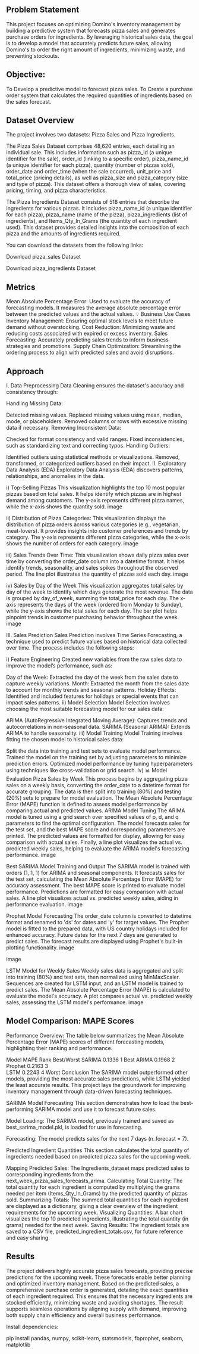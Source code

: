 ## Problem Statement
This project focuses on optimizing Domino's inventory management by building a predictive system that forecasts pizza sales and generates purchase orders for ingredients. By leveraging historical sales data, the goal is to develop a model that accurately predicts future sales, allowing Domino's to order the right amount of ingredients, minimizing waste, and preventing stockouts.

## Objective:
To Develop a predictive model to forecast pizza sales.
To Create a purchase order system that calculates the required quantities of ingredients based on the sales forecast.
## Dataset Overview
The project involves two datasets: Pizza Sales and Pizza Ingredients.

The Pizza Sales Dataset comprises 48,620 entries, each detailing an individual sale. This includes information such as pizza_id (a unique identifier for the sale), order_id (linking to a specific order), pizza_name_id (a unique identifier for each pizza), quantity (number of pizzas sold), order_date and order_time (when the sale occurred), unit_price and total_price (pricing details), as well as pizza_size and pizza_category (size and type of pizza). This dataset offers a thorough view of sales, covering pricing, timing, and pizza characteristics.

The Pizza Ingredients Dataset consists of 518 entries that describe the ingredients for various pizzas. It includes pizza_name_id (a unique identifier for each pizza), pizza_name (name of the pizza), pizza_ingredients (list of ingredients), and Items_Qty_In_Grams (the quantity of each ingredient used). This dataset provides detailed insights into the composition of each pizza and the amounts of ingredients required.

You can download the datasets from the following links:

Download pizza_sales Dataset

Download pizza_ingredients Dataset

## Metrics
Mean Absolute Percentage Error: Used to evaluate the accuracy of forecasting models. It measures the average absolute percentage error between the predicted values and the actual values.
💡 Business Use Cases
Inventory Management: Ensuring optimal stock levels to meet future demand without overstocking.
Cost Reduction: Minimizing waste and reducing costs associated with expired or excess inventory.
Sales Forecasting: Accurately predicting sales trends to inform business strategies and promotions.
Supply Chain Optimization: Streamlining the ordering process to align with predicted sales and avoid disruptions.
## Approach
I. Data Preprocessing
Data Cleaning ensures the dataset's accuracy and consistency through:

Handling Missing Data:

Detected missing values.
Replaced missing values using mean, median, mode, or placeholders.
Removed columns or rows with excessive missing data if necessary.
Removing Inconsistent Data:

Checked for format consistency and valid ranges.
Fixed inconsistencies, such as standardizing text and correcting typos.
Handling Outliers:

Identified outliers using statistical methods or visualizations.
Removed, transformed, or categorized outliers based on their impact.
II. Exploratory Data Analysis (EDA)
Exploratory Data Analysis (EDA) discovers patterns, relationships, and anomalies in the data.

i) Top-Selling Pizzas
This visualization highlights the top 10 most popular pizzas based on total sales.
It helps identify which pizzas are in highest demand among customers.
The y-axis represents different pizza names, while the x-axis shows the quantity sold.
image

ii) Distribution of Pizza Categories:
This visualization displays the distribution of pizza orders across various categories (e.g., vegetarian, meat-lovers).
It provides insights into customer preferences and trends by category.
The y-axis represents different pizza categories, while the x-axis shows the number of orders for each category.
image

iii) Sales Trends Over Time:
This visualization shows daily pizza sales over time by converting the order_date column into a datetime format.
It helps identify trends, seasonality, and sales spikes throughout the observed period.
The line plot illustrates the quantity of pizzas sold each day.
image

iv) Sales by Day of the Week
This visualization aggregates total sales by day of the week to identify which days generate the most revenue.
The data is grouped by day_of_week, summing the total_price for each day.
The x-axis represents the days of the week (ordered from Monday to Sunday), while the y-axis shows the total sales for each day.
The bar plot helps pinpoint trends in customer purchasing behavior throughout the week.
image

III. Sales Prediction
Sales Prediction involves Time Series Forecasting, a technique used to predict future values based on historical data collected over time. The process includes the following steps:

i) Feature Engineering
Created new variables from the raw sales data to improve the model’s performance, such as:

Day of the Week: Extracted the day of the week from the sales date to capture weekly variations.
Month: Extracted the month from the sales date to account for monthly trends and seasonal patterns.
Holiday Effects: Identified and included features for holidays or special events that can impact sales patterns.
ii) Model Selection
Model Selection involves choosing the most suitable forecasting model for our sales data:

ARIMA (AutoRegressive Integrated Moving Average): Captures trends and autocorrelations in non-seasonal data.
SARIMA (Seasonal ARIMA): Extends ARIMA to handle seasonality.
iii) Model Training
Model Training involves fitting the chosen model to historical sales data:

Split the data into training and test sets to evaluate model performance.
Trained the model on the training set by adjusting parameters to minimize prediction errors.
Optimized model performance by tuning hyperparameters using techniques like cross-validation or grid search.
iv) 📊 Model Evaluation
Pizza Sales by Week
This process begins by aggregating pizza sales on a weekly basis, converting the order_date to a datetime format for accurate grouping.
The data is then split into training (80%) and testing (20%) sets to prepare for model evaluation.
The Mean Absolute Percentage Error (MAPE) function is defined to assess model performance by comparing actual and predicted values.
ARIMA Model Tuning
The ARIMA model is tuned using a grid search over specified values of p, d, and q parameters to find the optimal configuration.
The model forecasts sales for the test set, and the best MAPE score and corresponding parameters are printed.
The predicted values are formatted for display, allowing for easy comparison with actual sales.
Finally, a line plot visualizes the actual vs. predicted weekly sales, helping to evaluate the ARIMA model's forecasting performance.
image

Best SARIMA Model Training and Output
The SARIMA model is trained with orders (1, 1, 1) for ARIMA and seasonal components.
It forecasts sales for the test set, calculating the Mean Absolute Percentage Error (MAPE) for accuracy assessment.
The best MAPE score is printed to evaluate model performance.
Predictions are formatted for easy comparison with actual sales.
A line plot visualizes actual vs. predicted weekly sales, aiding in performance evaluation.
image

Prophet Model Forecasting
The order_date column is converted to datetime format and renamed to 'ds' for dates and 'y' for target values.
The Prophet model is fitted to the prepared data, with US country holidays included for enhanced accuracy.
Future dates for the next 7 days are generated to predict sales.
The forecast results are displayed using Prophet's built-in plotting functionality.
image

image

LSTM Model for Weekly Sales
Weekly sales data is aggregated and split into training (80%) and test sets, then normalized using MinMaxScaler.
Sequences are created for LSTM input, and an LSTM model is trained to predict sales.
The Mean Absolute Percentage Error (MAPE) is calculated to evaluate the model's accuracy.
A plot compares actual vs. predicted weekly sales, assessing the LSTM model's performance.
image

## Model Comparison: MAPE Scores
Performance Overview: The table below summarizes the Mean Absolute Percentage Error (MAPE) scores of different forecasting models, highlighting their ranking and performance.

Model	MAPE	Rank	Best/Worst
SARIMA	0.1336	1	Best
ARIMA	0.1968	2	
Prophet	0.2163	3	
LSTM	0.2243	4	Worst
Conclusion
The SARIMA model outperformed other models, providing the most accurate sales predictions, while LSTM yielded the least accurate results. This project lays the groundwork for improving inventory management through data-driven forecasting techniques.

SARIMA Model Forecasting
This section demonstrates how to load the best-performing SARIMA model and use it to forecast future sales.

Model Loading: The SARIMA model, previously trained and saved as best_sarima_model.pkl, is loaded for use in forecasting.

Forecasting: The model predicts sales for the next 7 days (n_forecast = 7).

Predicted Ingredient Quantities
This section calculates the total quantity of ingredients needed based on predicted pizza sales for the upcoming week.

Mapping Predicted Sales: The Ingredients_dataset maps predicted sales to corresponding ingredients from the next_week_pizza_sales_forecasts_arima.
Calculating Total Quantity: The total quantity for each ingredient is computed by multiplying the grams needed per item (Items_Qty_In_Grams) by the predicted quantity of pizzas sold.
Summarizing Totals: The summed total quantities for each ingredient are displayed as a dictionary, giving a clear overview of the ingredient requirements for the upcoming week.
Visualizing Quantities: A bar chart visualizes the top 10 predicted ingredients, illustrating the total quantity (in grams) needed for the next week.
Saving Results: The ingredient totals are saved to a CSV file, predicted_ingredient_totals.csv, for future reference and easy sharing.
## Results
The project delivers highly accurate pizza sales forecasts, providing precise predictions for the upcoming week. These forecasts enable better planning and optimized inventory management. Based on the predicted sales, a comprehensive purchase order is generated, detailing the exact quantities of each ingredient required. This ensures that the necessary ingredients are stocked efficiently, minimizing waste and avoiding shortages. The result supports seamless operations by aligning supply with demand, improving both supply chain efficiency and overall business performance.

Install dependencies:

pip install pandas, numpy, scikit-learn, statsmodels, fbprophet, seaborn, matplotlib
